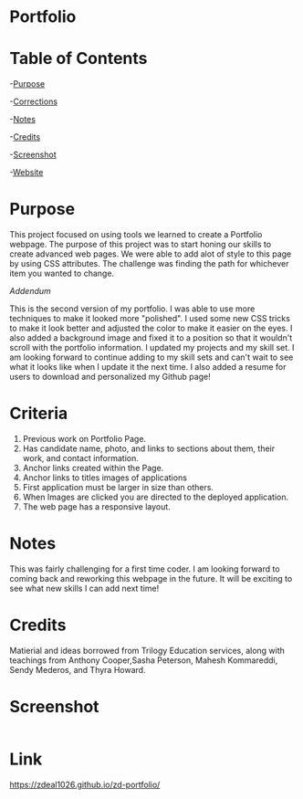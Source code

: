 
# Portfolio


# Table of Contents
-[Purpose](#Purpose)

-[Corrections](#Criteria)

-[Notes](#Notes)

-[Credits](#Credits)

-[Screenshot](#Screenshot)

-[Website](#Link)



# Purpose
This project focused on using tools we learned to create a Portfolio webpage. The purpose of this project was to start honing our skills to create advanced web pages. We were able to add alot of style to this page by using CSS attributes. The challenge was finding the path for whichever item you wanted to change. 

*Addendum*

This is the second version of my portfolio. I was able to use more techniques to make it looked more "polished". I used some new CSS tricks to make it look better and adjusted the color to make it easier on the eyes. I also added a background image and fixed it to a position so that it wouldn't scroll with the portfolio information. I updated my projects and my skill set. I am looking forward to continue adding to my skill sets and can't wait to see what it looks like when I update it the next time. I also added a resume for users to download and personalized my Github page!

# Criteria
1. Previous work on Portfolio Page.
2. Has candidate name, photo, and links to sections about them, their work, and contact information.
3. Anchor links created within the Page.
4. Anchor links to titles images of applications
5. First application must be larger in size than others.
6. When Images are clicked you are directed to the deployed application.
7. The web page has a responsive layout.


# Notes
This was fairly challenging for a first time coder. I am looking forward to coming back and reworking this webpage in the future. It will be exciting to see what new skills I can add next time!

# Credits
Matierial and ideas borrowed from Trilogy Education services, along with teachings from Anthony Cooper,Sasha Peterson, Mahesh Kommareddi, Sendy Mederos, and  Thyra Howard.


# Screenshot        

<img src="">


# Link

https://zdeal1026.github.io/zd-portfolio/
